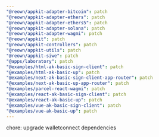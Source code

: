 ```yaml
---
"@reown/appkit-adapter-bitcoin": patch
"@reown/appkit-adapter-ethers": patch
"@reown/appkit-adapter-ethers5": patch
"@reown/appkit-adapter-solana": patch
"@reown/appkit-adapter-wagmi": patch
"@reown/appkit": patch
"@reown/appkit-controllers": patch
"@reown/appkit-utils": patch
"@reown/appkit-siwe": patch
"@apps/laboratory": patch
"@examples/html-ak-basic-sign-client": patch
"@examples/html-ak-basic-up": patch
"@examples/next-ak-basic-sign-client-app-router": patch
"@examples/next-ak-basic-up-app-router": patch
"@examples/parcel-react-wagmi": patch
"@examples/react-ak-basic-sign-client": patch
"@examples/react-ak-basic-up": patch
"@examples/vue-ak-basic-sign-client": patch
"@examples/vue-ak-basic-up": patch
---
```


chore: upgrade walletconnect dependencies
